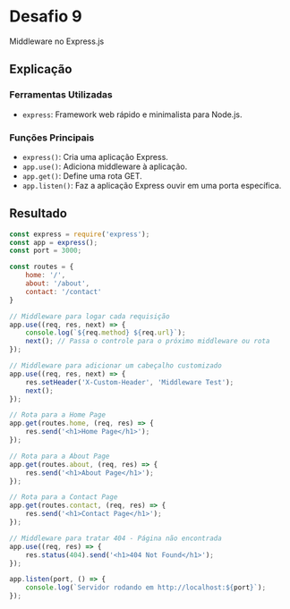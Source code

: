 # Desafio 9

Middleware no Express.js

## Explicação

### Ferramentas Utilizadas

- `express`: Framework web rápido e minimalista para Node.js.

### Funções Principais

- `express()`: Cria uma aplicação Express.
- `app.use()`: Adiciona middleware à aplicação.
- `app.get()`: Define uma rota GET.
- `app.listen()`: Faz a aplicação Express ouvir em uma porta específica.

## Resultado

```js
const express = require('express');
const app = express();
const port = 3000;

const routes = {
    home: '/',
    about: '/about',
    contact: '/contact'
}

// Middleware para logar cada requisição
app.use((req, res, next) => {
    console.log(`${req.method} ${req.url}`);
    next(); // Passa o controle para o próximo middleware ou rota
});

// Middleware para adicionar um cabeçalho customizado
app.use((req, res, next) => {
    res.setHeader('X-Custom-Header', 'Middleware Test');
    next();
});

// Rota para a Home Page
app.get(routes.home, (req, res) => {
    res.send('<h1>Home Page</h1>');
});

// Rota para a About Page
app.get(routes.about, (req, res) => {
    res.send('<h1>About Page</h1>');
});

// Rota para a Contact Page
app.get(routes.contact, (req, res) => {
    res.send('<h1>Contact Page</h1>');
});

// Middleware para tratar 404 - Página não encontrada
app.use((req, res) => {
    res.status(404).send('<h1>404 Not Found</h1>');
});

app.listen(port, () => {
    console.log(`Servidor rodando em http://localhost:${port}`);
});
```